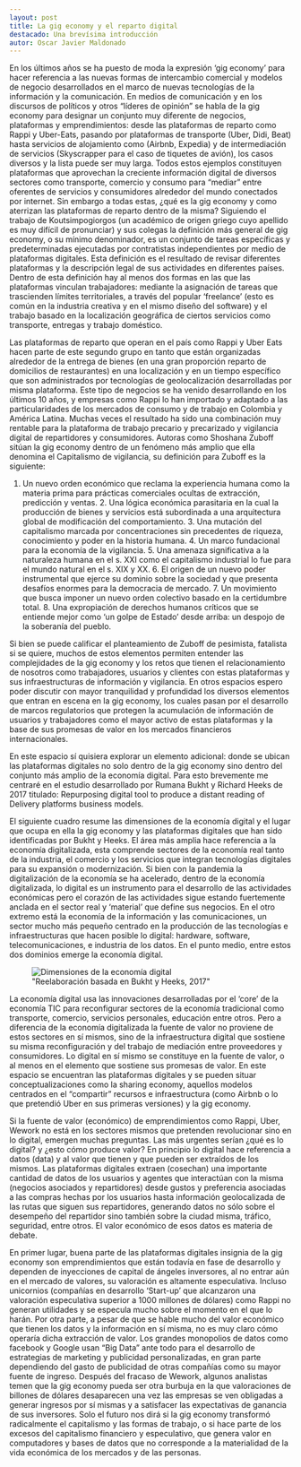 ```yaml
---
layout: post
title: La gig economy y el reparto digital
destacado: Una brevísima introducción
autor: Oscar Javier Maldonado
---
```


En los últimos años se ha puesto de moda la expresión ‘gig economy’ para hacer referencia a las nuevas formas de intercambio comercial y modelos de negocio desarrollados en el marco de nuevas tecnologías de la información y la comunicación. En medios de comunicación y en los discursos de políticos y otros “líderes de opinión” se habla de la gig economy para designar un conjunto muy diferente de negocios, plataformas y emprendimientos: desde las plataformas de reparto como Rappi y Uber-Eats, pasando por plataformas de transporte (Uber, Didi, Beat) hasta servicios de alojamiento como (Airbnb, Expedia) y de intermediación de servicios (Skyscrapper para el caso de tiquetes de avión), los casos diversos y la lista puede ser muy larga. Todos estos ejemplos constituyen plataformas que aprovechan la creciente información digital de diversos sectores como transporte, comercio y consumo para “mediar” entre oferentes de servicios y consumidores alrededor del mundo conectados por internet. Sin embargo a todas estas, ¿qué es la gig economy y como aterrizan las plataformas de reparto dentro de la misma?
Siguiendo el trabajo de Koutsimpogiorgos (un académico de origen griego cuyo apellido es muy difícil de pronunciar) y sus colegas la definición más general de gig economy, o su mínimo denominador, es un conjunto de tareas específicas y predeterminadas  ejecutadas por contratistas independientes por medio de plataformas digitales. Esta definición es el resultado de revisar diferentes plataformas y la descripción legal de sus actividades en diferentes países. Dentro de esta definición hay al menos dos formas en las que las plataformas vinculan trabajadores: mediante la asignación de tareas que trascienden límites territoriales, a través del popular ‘freelance’ (esto es común en la industria creativa y en el mismo diseño del software) y el trabajo basado en la localización geográfica de ciertos servicios como transporte, entregas y trabajo doméstico.



Las plataformas de reparto que operan en el país como Rappi y Uber Eats hacen parte de este segundo grupo en tanto que están organizadas alrededor de la entrega de bienes (en una gran proporción reparto de domicilios de restaurantes) en una localización y en un tiempo específico que son administrados por tecnologías de geolocalización desarrolladas por misma plataforma. Este tipo de negocios se ha venido desarrollando en los últimos 10 años, y empresas como Rappi lo han importado y adaptado a las particularidades de los mercados de consumo y de trabajo en Colombia y América Latina. Muchas veces el resultado ha sido una combinación muy rentable para la plataforma de trabajo precario y precarizado y vigilancia digital de repartidores y consumidores. Autoras como Shoshana Zuboff sitúan la gig economy dentro de un fenómeno más amplio que ella denomina el Capitalismo de vigilancia, su definición para Zuboff es la siguiente:

1. Un nuevo orden económico que reclama la experiencia humana como la materia prima para prácticas comerciales ocultas de extracción, predicción y ventas. 2. Una lógica económica parasitaria en la cual la producción de bienes y servicios está subordinada a una arquitectura global de modificación del comportamiento. 3. Una mutación del capitalismo marcada por concentraciones sin precedentes de riqueza, conocimiento y poder en la historia humana. 4. Un marco fundacional para la economía de la vigilancia. 5. Una amenaza significativa a la naturaleza humana en el s. XXI como el capitalismo industrial lo fue para el mundo natural en el s. XIX y XX. 6. El origen de un nuevo poder instrumental que ejerce su dominio sobre la sociedad y que presenta desafíos enormes para la democracia de mercado. 7. Un movimiento que busca imponer un nuevo orden colectivo basado en la certidumbre total. 8. Una expropiación de derechos humanos críticos que se entiende mejor como ‘un golpe de Estado’ desde arriba: un despojo de la soberanía del pueblo.

Si bien se puede calificar el planteamiento de Zuboff de pesimista, fatalista si se quiere, muchos de estos elementos permiten entender las complejidades de la gig economy y los retos que tienen el relacionamiento de nosotros como trabajadores, usuarios y clientes con estas plataformas y sus infraestructuras de información y vigilancia. En otros espacios espero poder discutir con mayor tranquilidad y profundidad los diversos elementos que entran en escena en la gig economy, los cuales pasan por el desarrollo de marcos regulatorios que protegen la acumulación de información de usuarios y trabajadores como el mayor activo de estas plataformas y la base de sus promesas de valor en los mercados financieros internacionales.

En este espacio sí quisiera explorar un elemento adicional: donde se ubican las plataformas digitales no solo dentro de la gig economy sino dentro del conjunto más amplio de la economía digital. Para esto brevemente me centraré en el estudio desarrollado por Rumana Bukht y Richard Heeks de 2017 titulado: Repurposing digital tool to produce a distant reading of Delivery platforms business models.

El siguiente cuadro resume las dimensiones de la economía digital y el lugar que ocupa en ella la gig economy y las plataformas digitales que han sido identificadas por Bukht y Heeks. El área más amplia hace referencia a la economía digitalizada, esta comprende sectores de la economía real tanto de la industria, el comercio y los servicios que integran tecnologías digitales para su expansión o modernización. Si bien con la pandemia la digitalización de la economía se ha acelerado, dentro de la economía digitalizada, lo digital es un instrumento para el desarrollo de las actividades económicas pero el corazón de las actividades sigue estando fuertemente anclada en el sector real y ‘material’ que define sus negocios. En el otro extremo está la economía de la información y las comunicaciones, un sector mucho más pequeño centrado en la producción de las tecnologías e infraestructuras que hacen posible lo digital: hardware, software, telecomunicaciones, e industria de los datos. En el punto medio, entre estos dos dominios emerge la economía digital.


<figure>
    <img src="/assets/images/Entrada%20blog%201%20OJMC.jpg" alt="Dimensiones de la economía digital">
    <figcaption>"Reelaboración basada en Bukht y Heeks, 2017"</figcaption>
</figure>
 

La economía digital usa las innovaciones desarrolladas por el ‘core’ de la economía TIC para reconfigurar sectores de la economía tradicional como transporte, comercio, servicios personales, educación entre otros. Pero a diferencia de la economía digitalizada la fuente de valor no proviene de estos sectores en sí mismos, sino de la infraestructura digital que sostiene su misma reconfiguración y del trabajo de mediación entre proveedores y consumidores. Lo digital en sí mismo se constituye en la fuente de valor, o al menos en el elemento que sostiene sus promesas de valor. En este espacio se encuentran las plataformas digitales y se pueden situar conceptualizaciones como la sharing economy, aquellos modelos centrados en el “compartir” recursos e infraestructura (como Airbnb o lo que pretendió Uber en sus primeras versiones) y la gig economy.

Si la fuente de valor (económico) de emprendimientos como Rappi, Uber, Wework no está en los sectores mismos que pretenden revolucionar sino en lo digital, emergen muchas preguntas. Las más urgentes serían ¿qué es lo digital? y  ¿esto cómo produce valor? En principio lo digital hace referencia a datos (data) y al valor que tienen y que pueden ser extraídos de los mismos. Las plataformas digitales extraen (cosechan) una importante cantidad de datos de los usuarios y agentes que interactúan con la misma (negocios asociados y repartidores) desde gustos y preferencia asociadas a las compras hechas por los usuarios hasta información geolocalizada de las rutas que siguen sus repartidores, generando datos no sólo sobre el desempeño del repartidor sino también sobre la ciudad misma, tráfico, seguridad, entre otros. El valor económico de esos datos es materia de debate.

En primer lugar, buena parte de las plataformas digitales insignia de la gig economy son emprendimientos que están todavía en fase de desarrollo y dependen de inyecciones de capital de ángeles inversores, al no entrar aún en el mercado de valores, su valoración es altamente especulativa. Incluso unicornios (compañías en desarrollo ‘Start-up’ que alcanzaron una valoración especulativa superior a 1000 millones de dólares) como Rappi no generan utilidades y se especula mucho sobre el momento en el que lo harán. Por otra parte, a pesar de que se hable mucho del valor económico que tienen los datos y la información en sí misma, no es muy claro cómo operaría dicha extracción de valor. Los grandes monopolios de datos como facebook y Google usan “Big Data” ante todo para el desarrollo de estrategias de marketing y publicidad personalizadas, en gran parte dependiendo del gasto de publicidad de otras compañías como su mayor fuente de ingreso. Después del fracaso de Wework, algunos analistas temen que la gig economy pueda ser otra burbuja en la que valoraciones de billones de dólares desaparecen una vez las empresas se ven obligadas a generar ingresos por sí mismas y a satisfacer las expectativas de ganancia de sus inversores.  Solo el futuro nos dirá si la gig economy transformó radicalmente el capitalismo y las formas de trabajo, o si hace parte de los excesos del capitalismo financiero y especulativo, que genera valor en computadores y bases de datos que no corresponde a la materialidad de la vida económica de los mercados y de las personas. 
